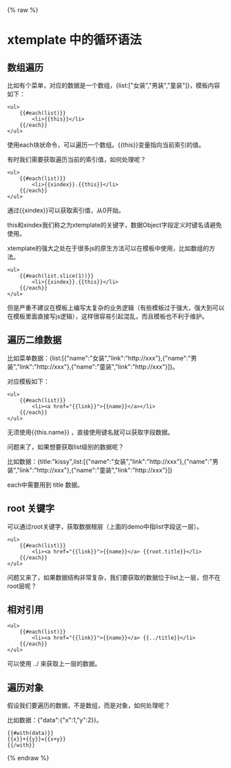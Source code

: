 {% raw %}

# xtemplate 中的循环语法

## 数组遍历

比如有个菜单，对应的数据是一个数组，{list:["女装","男装","童装"]}，模板内容如下：

    <ul>
        {{#each(list)}}
            <li>{{this}}</li>
        {{/each}}
    </ul>

使用each块状命令，可以遍历一个数组。{{this}}变量指向当前索引的值。

有时我们需要获取遍历当前的索引值，如何处理呢？

    <ul>
        {{#each(list)}}
            <li>{{xindex}}.{{this}}</li>
        {{/each}}
    </ul>

通过{{xindex}}可以获取索引值，从0开始。

this和xindex我们称之为xtemplate的关键字，数据Object字段定义时键名请避免使用。

xtemplate的强大之处在于很多js的原生方法可以在模板中使用，比如数组的方法。

    <ul>
        {{#each(list.slice(1))}}
            <li>{{xindex}}.{{this}}</li>
        {{/each}}
    </ul>

但是严重不建议在模板上编写太复杂的业务逻辑（有些模板过于强大，强大到可以在模板里面直接写js逻辑），这样很容易引起混乱，而且模板也不利于维护。

    
## 遍历二维数据
    
比如菜单数据：{list:[{"name":"女装","link":"http://xxx"},{"name":"男装","link":"http://xxx"},{"name":"童装","link":"http://xxx"}]}。

对应模板如下：

    <ul>
        {{#each(list)}}
            <li><a href="{{link}}">{{name}}</a></li>
        {{/each}}
    </ul>
    
无须使用{{this.name}} ，直接使用键名就可以获取字段数据。

问题来了，如果想要获取list级别的数据呢？

比如数据：{title:"kissy",list:[{"name":"女装","link":"http://xxx"},{"name":"男装","link":"http://xxx"},{"name":"童装","link":"http://xxx"}]}

each中需要用到 title 数据。    
    
## root 关键字

可以通过root关键字，获取数据根层（上面的demo中指list字段这一层）。

    <ul>
        {{#each(list)}}
            <li><a href="{{link}}">{{name}}</a> {{root.title}}</li>
        {{/each}}
    </ul>

问题又来了，如果数据结构非常复杂，我们要获取的数据位于list上一层，但不在root层呢？

## 相对引用

    <ul>
        {{#each(list)}}
            <li><a href="{{link}}">{{name}}</a> {{../title}}</li>
        {{/each}}
    </ul>

可以使用 ../ 来获取上一层的数据。

## 遍历对象

假设我们要遍历的数据，不是数组，而是对象，如何处理呢？

比如数据：{"data":{"x":1,"y":2}}。

    {{#with(data)}}
    {{x}}+{{y}}={{x+y}}
    {{/with}}
    
{% endraw %}

    
    








